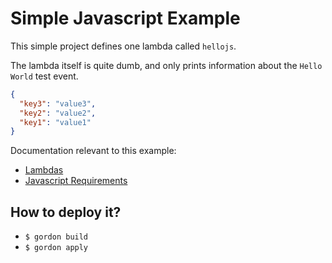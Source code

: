 Simple Javascript Example
===========================

This simple project defines one lambda called ``hellojs``.

The lambda itself is quite dumb, and only prints information about the ``Hello World`` test event.

```json
{
  "key3": "value3",
  "key2": "value2",
  "key1": "value1"
}
```

Documentation relevant to this example:
 * [Lambdas](http://gordon.readthedocs.io/en/latest/lambdas.html)
 * [Javascript Requirements](http://gordon.readthedocs.io/en/latest/requirements.html#javascript-requirements)

How to deploy it?
------------------

* ``$ gordon build``
* ``$ gordon apply``
